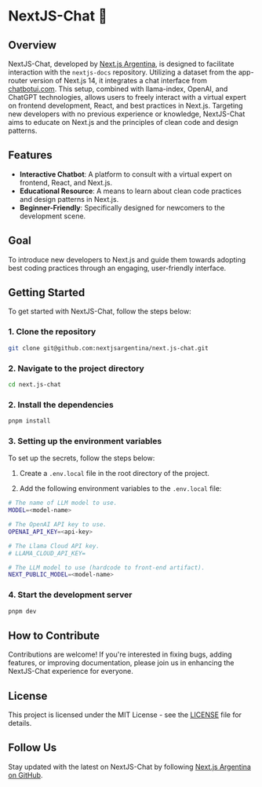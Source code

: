 # NextJS-Chat 💬

## Overview

NextJS-Chat, developed by [Next.js Argentina](https://github.com/nextjsargentina), is designed to facilitate interaction with the `nextjs-docs` repository. Utilizing a dataset from the app-router version of Next.js 14, it integrates a chat interface from [chatbotui.com](https://www.chatbotui.com/). This setup, combined with llama-index, OpenAI, and ChatGPT technologies, allows users to freely interact with a virtual expert on frontend development, React, and best practices in Next.js. Targeting new developers with no previous experience or knowledge, NextJS-Chat aims to educate on Next.js and the principles of clean code and design patterns.

## Features

- **Interactive Chatbot**: A platform to consult with a virtual expert on frontend, React, and Next.js.
- **Educational Resource**: A means to learn about clean code practices and design patterns in Next.js.
- **Beginner-Friendly**: Specifically designed for newcomers to the development scene.

## Goal

To introduce new developers to Next.js and guide them towards adopting best coding practices through an engaging, user-friendly interface.

## Getting Started

To get started with NextJS-Chat, follow the steps below:

### 1. Clone the repository

```bash
git clone git@github.com:nextjsargentina/next.js-chat.git
```

### 2. Navigate to the project directory

```bash
cd next.js-chat
```

### 2. Install the dependencies

```bash
pnpm install
```

### 3. Setting up the environment variables

To set up the secrets, follow the steps below:

1. Create a `.env.local` file in the root directory of the project.

2. Add the following environment variables to the `.env.local` file:

```bash
# The name of LLM model to use.
MODEL=<model-name>

# The OpenAI API key to use.
OPENAI_API_KEY=<api-key>

# The Llama Cloud API key.
# LLAMA_CLOUD_API_KEY=

# The LLM model to use (hardcode to front-end artifact).
NEXT_PUBLIC_MODEL=<model-name>
```

### 4. Start the development server

```bash
pnpm dev
```

## How to Contribute

Contributions are welcome! If you're interested in fixing bugs, adding features, or improving documentation, please join us in enhancing the NextJS-Chat experience for everyone.

## License

This project is licensed under the MIT License - see the [LICENSE](LICENSE) file for details.

## Follow Us

Stay updated with the latest on NextJS-Chat by following [Next.js Argentina on GitHub](https://github.com/nextjsargentina).
